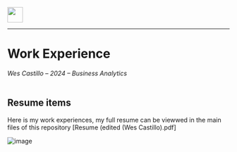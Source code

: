 <a name="top"></a>

[<img src="https://user-images.githubusercontent.com/91146906/152112781-2de05074-70b1-436b-9bfb-860890cc1de1.svg" height="35"/>](../README.md/#top)
<hr>

# Work Experience
<i>Wes Castillo – 2024 – Business Analytics</i>
<br><br>

## Resume items

Here is my work experiences, my full resume can be viewwed in the main files of this repository [Resume (edited (Wes Castillo).pdf]

![image](https://github.com/wescast27/Wesley-Castillo/assets/162179914/6a5a8e1f-9e1e-42e0-aa5c-fd445f07da71)
